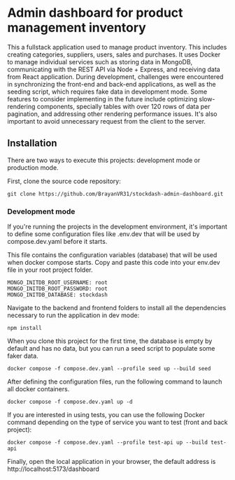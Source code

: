 # Admin dashboard for product management inventory

This a fullstack application used to manage product inventory. This includes creating categories, suppliers, users, sales and purchases. It uses Docker to manage individual services such as storing data in MongoDB, communicating with the REST API via Node + Express, and receiving data from React application. During development, challenges were encountered in synchronizing the front-end and back-end applications, as well as the seeding script, which requires fake data in development mode. Some features to consider implementing in the future include optimizing slow-rendering components, specially tables with over 120 rows of data per pagination, and addressing other rendering performance issues. It's also important to avoid unnecessary request from the client to the server.

## Installation

There are two ways to execute this projects: development mode or production mode.

First, clone the source code repository:

```
git clone https://github.com/BrayanVR31/stockdash-admin-dashboard.git
```

### Development mode

If you're running the projects in the development environment, it's important to define some configuration files like .env.dev that will be used by compose.dev.yaml before it starts.

This file contains the configuration variables (database) that will be used when docker compose starts. Copy and paste this code into your env.dev file in your root project folder.

```
MONGO_INITDB_ROOT_USERNAME: root
MONGO_INITDB_ROOT_PASSWORD: root
MONGO_INITDB_DATABASE: stockdash
```

Navigate to the backend and frontend folders to install all the dependencies necessary to run the application in dev mode:

```
npm install
```

When you clone this project for the first time, the database is empty by default and has no data, but you can run a seed script to populate some faker data.

```
docker compose -f compose.dev.yaml --profile seed up --build seed
```

After defining the configuration files, run the following command to launch all docker containers.

```
docker compose -f compose.dev.yaml up -d
```

If you are interested in using tests, you can use the following Docker command depending on the type of service you want to test (front and back project):

```
docker compose -f compose.dev.yaml --profile test-api up --build test-api
```

Finally, open the local application in your browser, the default address is http://localhost:5173/dashboard
